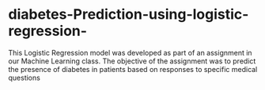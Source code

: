 # diabetes-Prediction-using-logistic-regression-
This Logistic Regression model was developed as part of an assignment in our Machine Learning class. The objective of the assignment was to predict the presence of diabetes in patients based on responses to specific medical questions
